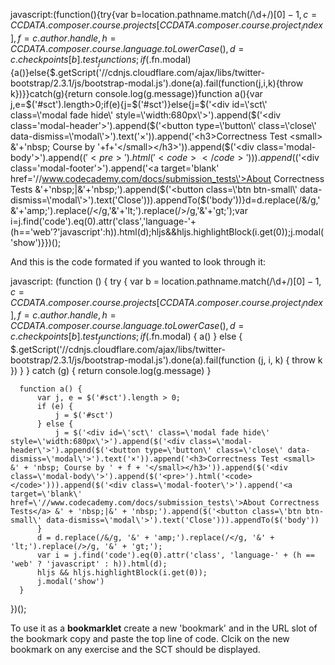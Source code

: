   javascript:(function(){try{var b=location.pathname.match(/\d+$/)[0]-1,c = CCDATA.composer.course.projects[CCDATA.composer.course.project_index],f=c.author.handle,h=CCDATA.composer.course.language.toLowerCase(),d=c.checkpoints[b].test_functions;if($.fn.modal){a()}else{$.getScript('//cdnjs.cloudflare.com/ajax/libs/twitter-bootstrap/2.3.1/js/bootstrap-modal.js').done(a).fail(function(j,i,k){throw k})}}catch(g){return console.log(g.message)}function a(){var j,e=$('#sct').length>0;if(e){j=$('#sct')}else{j=$('<div id=\'sct\' class=\'modal fade hide\' style=\'width:680px\'>').append($('<div class=\'modal-header\'>').append($('<button type=\'button\' class=\'close\' data-dismiss=\'modal\'>').text('×')).append('<h3>Correctness Test <small> &'+'nbsp; Course by '+f+'</small></h3>')).append($('<div class=\'modal-body\'>').append($('<pre>').html('<code></code>'))).append($('<div class=\'modal-footer\'>').append('<a target=\'blank\' href=\'//www.codecademy.com/docs/submission_tests\'>About Correctness Tests</a> &'+'nbsp;|&'+'nbsp;').append($('<button class=\'btn btn-small\' data-dismiss=\'modal\'>').text('Close'))).appendTo($('body'))}d=d.replace(/&/g,'&'+'amp;').replace(/</g,'&'+'lt;').replace(/>/g,'&'+'gt;');var i=j.find('code').eq(0).attr('class','language-'+(h=='web'?'javascript':h)).html(d);hljs&&hljs.highlightBlock(i.get(0));j.modal('show')}})();


And this is the code formated if you wanted to look through it:

  javascript: (function () {
      try {
          var b = location.pathname.match(/\d+$/)[0] - 1,
              c = CCDATA.composer.course.projects[CCDATA.composer.course.project_index],
              f = c.author.handle,
              h = CCDATA.composer.course.language.toLowerCase(),
              d = c.checkpoints[b].test_functions;
          if ($.fn.modal) {
              a()
          } else {
              $.getScript('//cdnjs.cloudflare.com/ajax/libs/twitter-bootstrap/2.3.1/js/bootstrap-modal.js').done(a).fail(function (j, i, k) {
                  throw k
              })
          }
      } catch (g) {
          return console.log(g.message)
      }
  
      function a() {
          var j, e = $('#sct').length > 0;
          if (e) {
              j = $('#sct')
          } else {
              j = $('<div id=\'sct\' class=\'modal fade hide\' style=\'width:680px\'>').append($('<div class=\'modal-header\'>').append($('<button type=\'button\' class=\'close\' data-dismiss=\'modal\'>').text('×')).append('<h3>Correctness Test <small> &' + 'nbsp; Course by ' + f + '</small></h3>')).append($('<div class=\'modal-body\'>').append($('<pre>').html('<code></code>'))).append($('<div class=\'modal-footer\'>').append('<a target=\'blank\' href=\'//www.codecademy.com/docs/submission_tests\'>About Correctness Tests</a> &' + 'nbsp;|&' + 'nbsp;').append($('<button class=\'btn btn-small\' data-dismiss=\'modal\'>').text('Close'))).appendTo($('body'))
          }
          d = d.replace(/&/g, '&' + 'amp;').replace(/</g, '&' + 'lt;').replace(/>/g, '&' + 'gt;');
          var i = j.find('code').eq(0).attr('class', 'language-' + (h == 'web' ? 'javascript' : h)).html(d);
          hljs && hljs.highlightBlock(i.get(0));
          j.modal('show')
      }
  })();
  
To use it as a **bookmarklet** create a new 'bookmark' and in the URL slot of the bookmark copy and paste the top line of code.
Clcik on the new bookmark on any exercise and the SCT should be displayed.
